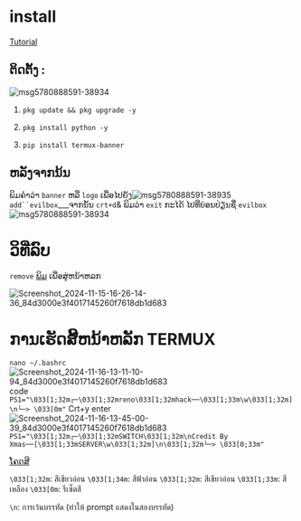 # install
[Tutorial](https://youtu.be/tqqMm_Q2I4A?si=c7RmDQQsIR__ZxO9)

## ຕິດຕັ້ງ :
![msg5780888591-38934](https://github.com/user-attachments/assets/c426c8e2-d3f0-4e98-9fbd-4cc53b7bfe91)

1. `pkg update && pkg upgrade -y`

2. `pkg install python -y`

3. `pip install termux-banner`

## ຫລັງຈາກນ້ນ
ພິມຄຳວ່າ `banner` ຫລື `logo` ເພື່ອໄປຍັງ![msg5780888591-38935](https://github.com/user-attachments/assets/8c1578a8-c7f7-46fc-9d63-bcd2e9a44c4e)
`add``evilbox`___ຈາກນັ້ນ `crt+d`& ພິມວ່າ `exit` ກະໄດ້ ໄປທີ່ບ່ອນປ່ຽນຊື່ `evilbox`
![msg5780888591-38934](https://github.com/user-attachments/assets/5d90b6ac-e1ec-42fb-9ba2-2e4c5ad2b6b0)

# ວິທີ່ລົບ
 `remove` 
[ພິມ](#ພິມ)
ເພື່ອສູ່ຫນ້າຫລກ

![Screenshot_2024-11-15-16-26-14-36_84d3000e3f4017145260f7618db1d683](https://github.com/user-attachments/assets/35a7dc3c-5831-4ce6-9217-1e8bb55e8a34)
# ການເຮັດສີ້ຫນ້າຫລັກ TERMUX
`nano ~/.bashrc`
![Screenshot_2024-11-16-13-11-10-94_84d3000e3f4017145260f7618db1d683](https://github.com/user-attachments/assets/4699703a-846b-4635-86f1-3c1830a23209)
code `PS1="\033[1;32m┌─\033[1;32mreno\033[1;32mhack──\033[1;33m\w\033[1;32m]\n└─> \033[0m"`
Crt+y
enter
![Screenshot_2024-11-16-13-45-00-39_84d3000e3f4017145260f7618db1d683](https://github.com/user-attachments/assets/ad7f8779-ea2b-477f-9d40-04dfc27d60cc)
`PS1="\033[1;32m┌─\033[1;32mSWITCH\033[1;32m\nCredit By Xmas──[\033[1;33mSERVER\w\033[1;32m]\n\033[1;32m└─> \033[0;33m"`

[ໂຄດສີ](#ໂຄດສີ)

`\033[1;32m`: สีเขียวอ่อน
`\033[1;34m`: สีฟ้าอ่อน
`\033[1;32m`: สีเขียวอ่อน
`\033[1;33m`: สีเหลือง
`\033[0m`: รีเซ็ตสี

`\n`: การเว้นบรรทัด (ทำให้ prompt แสดงในสองบรรทัด)
